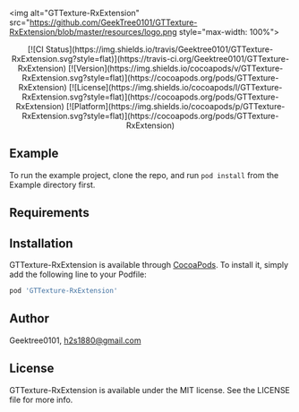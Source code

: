 <img alt="GTTexture-RxExtension" src="https://github.com/GeekTree0101/GTTexture-RxExtension/blob/master/resources/logo.png style="max-width: 100%">

<div align="center">
    [![CI Status](https://img.shields.io/travis/Geektree0101/GTTexture-RxExtension.svg?style=flat)](https://travis-ci.org/Geektree0101/GTTexture-RxExtension)
    [![Version](https://img.shields.io/cocoapods/v/GTTexture-RxExtension.svg?style=flat)](https://cocoapods.org/pods/GTTexture-RxExtension)
    [![License](https://img.shields.io/cocoapods/l/GTTexture-RxExtension.svg?style=flat)](https://cocoapods.org/pods/GTTexture-RxExtension)
    [![Platform](https://img.shields.io/cocoapods/p/GTTexture-RxExtension.svg?style=flat)](https://cocoapods.org/pods/GTTexture-RxExtension)
</div>

## Example

To run the example project, clone the repo, and run `pod install` from the Example directory first.

## Requirements

## Installation

GTTexture-RxExtension is available through [CocoaPods](https://cocoapods.org). To install
it, simply add the following line to your Podfile:

```ruby
pod 'GTTexture-RxExtension'
```

## Author

Geektree0101, h2s1880@gmail.com

## License

GTTexture-RxExtension is available under the MIT license. See the LICENSE file for more info.
